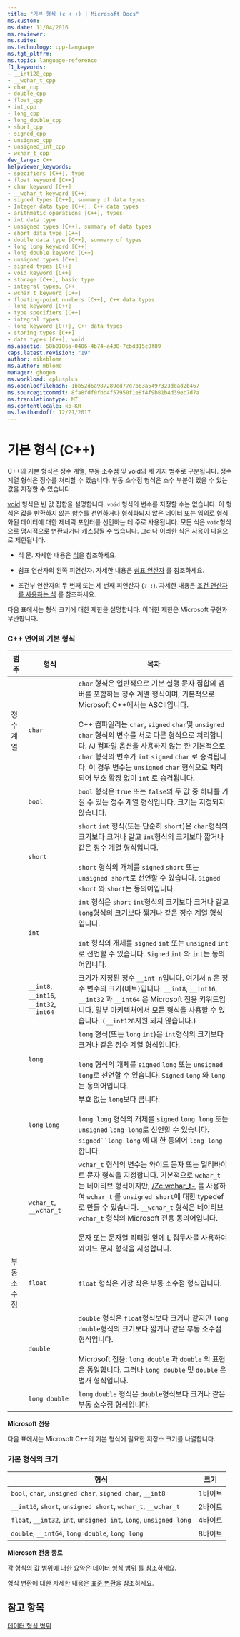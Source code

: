 ```yaml
---
title: "기본 형식 (c + +) | Microsoft Docs"
ms.custom: 
ms.date: 11/04/2016
ms.reviewer: 
ms.suite: 
ms.technology: cpp-language
ms.tgt_pltfrm: 
ms.topic: language-reference
f1_keywords:
- __int128_cpp
- __wchar_t_cpp
- char_cpp
- double_cpp
- float_cpp
- int_cpp
- long_cpp
- long_double_cpp
- short_cpp
- signed_cpp
- unsigned_cpp
- unsigned_int_cpp
- wchar_t_cpp
dev_langs: C++
helpviewer_keywords:
- specifiers [C++], type
- float keyword [C++]
- char keyword [C++]
- __wchar_t keyword [C++]
- signed types [C++], summary of data types
- Integer data type [C++], C++ data types
- arithmetic operations [C++], types
- int data type
- unsigned types [C++], summary of data types
- short data type [C++]
- double data type [C++], summary of types
- long long keyword [C++]
- long double keyword [C++]
- unsigned types [C++]
- signed types [C++]
- void keyword [C++]
- storage [C++], basic type
- integral types, C++
- wchar_t keyword [C++]
- floating-point numbers [C++], C++ data types
- long keyword [C++]
- type specifiers [C++]
- integral types
- long keyword [C++], C++ data types
- storing types [C++]
- data types [C++], void
ms.assetid: 58b0106a-0406-4b74-a430-7cbd315c0f89
caps.latest.revision: "19"
author: mikeblome
ms.author: mblome
manager: ghogen
ms.workload: cplusplus
ms.openlocfilehash: 1bb52d6a987289ed77d7b63a5497323ddad2b467
ms.sourcegitcommit: 8fa8fdf0fbb4f57950f1e8f4f9b81b4d39ec7d7a
ms.translationtype: MT
ms.contentlocale: ko-KR
ms.lasthandoff: 12/21/2017
---
```

# <a name="fundamental-types--c"></a>기본 형식 (C++)
C++의 기본 형식은 정수 계열, 부동 소수점 및 void의 세 가지 범주로 구분됩니다. 정수 계열 형식은 정수를 처리할 수 있습니다. 부동 소수점 형식은 소수 부분이 있을 수 있는 값을 지정할 수 있습니다.  
  
 [void](../cpp/void-cpp.md) 형식은 빈 값 집합을 설명합니다. `void` 형식의 변수를 지정할 수는 없습니다. 이 형식은 값을 반환하지 않는 함수를 선언하거나 형식화되지 않은 데이터 또는 임의로 형식화된 데이터에 대한 제네릭 포인터를 선언하는 데 주로 사용됩니다. 모든 식은 `void`형식으로 명시적으로 변환되거나 캐스팅될 수 있습니다. 그러나 이러한 식은 사용이 다음으로 제한됩니다.  
  
-   식 문. 자세한 내용은 [식](../cpp/expressions-cpp.md)을 참조하세요.  
  
-   쉼표 연산자의 왼쪽 피연산자. 자세한 내용은 [쉼표 연산자](../cpp/comma-operator.md) 를 참조하세요.  
  
-   조건부 연산자의 두 번째 또는 세 번째 피연산자 (`? :`). 자세한 내용은 [조건 연산자를 사용하는 식](../cpp/conditional-operator-q.md) 를 참조하세요.  
  
 다음 표에서는 형식 크기에 대한 제한을 설명합니다. 이러한 제한은 Microsoft 구현과 무관합니다.  
  
### <a name="fundamental-types-of-the-c-language"></a>C++ 언어의 기본 형식  
  
|범주|형식|목차|  
|--------------|----------|--------------|  
|정수 계열|`char`|`char` 형식은 일반적으로 기본 실행 문자 집합의 멤버를 포함하는 정수 계열 형식이며, 기본적으로 Microsoft C++에서는 ASCII입니다.<br /><br /> C++ 컴파일러는 `char`, `signed` `char`및 `unsigned` `char` 형식의 변수를 서로 다른 형식으로 처리합니다. /J 컴파일 옵션을 사용하지 않는 한 기본적으로 `char` 형식의 변수가 `int`  `signed` `char` 로 승격됩니다. 이 경우 변수는 `unsigned` `char` 형식으로 처리되어 부호 확장 없이 `int` 로 승격됩니다.|  
||`bool`|`bool` 형식은 `true` 또는 `false`의 두 값 중 하나를 가질 수 있는 정수 계열 형식입니다. 크기는 지정되지 않습니다.|  
||`short`|`short` `int` 형식(또는 단순히 `short`)은 `char`형식의 크기보다 크거나 같고 `int`형식의 크기보다 짧거나 같은 정수 계열 형식입니다.<br /><br /> `short` 형식의 개체를 `signed` `short` 또는 `unsigned short`로 선언할 수 있습니다. `Signed short` 와 `short`는 동의어입니다.|  
||`int`|`int` 형식은 `short` `int`형식의 크기보다 크거나 같고 `long`형식의 크기보다 짧거나 같은 정수 계열 형식입니다.<br /><br /> `int` 형식의 개체를 `signed` `int` 또는 `unsigned` `int`로 선언할 수 있습니다. `Signed` `int` 와 `int`는 동의어입니다.|  
||`__int8`, `__int16`, `__int32`, `__int64`|크기가 지정된 정수 `__int n`입니다. 여기서 `n` 은 정수 변수의 크기(비트)입니다. `__int8`, `__int16`, `__int32` 과 `__int64` 은 Microsoft 전용 키워드입니다. 일부 아키텍처에서 모든 형식을 사용할 수 있습니다. `(__int128`지원 되지 않습니다.)|  
||`long`|`long` 형식(또는 `long` `int`)은 `int`형식의 크기보다 크거나 같은 정수 계열 형식입니다.<br /><br /> `long` 형식의 개체를 `signed` `long` 또는 `unsigned` `long`로 선언할 수 있습니다. `Signed` `long` 와 `long`는 동의어입니다.|  
||`long` `long`|부호 없는 `long`보다 큽니다.<br /><br /> `long long` 형식의 개체를 `signed` `long long` 또는 `unsigned` `long long`로 선언할 수 있습니다. `signed``long long` 에 대 한 동의어 `long long`합니다.|  
||`wchar_t`, `__wchar_t`|`wchar_t` 형식의 변수는 와이드 문자 또는 멀티바이트 문자 형식을 지정합니다. 기본적으로 `wchar_t` 는 네이티브 형식이지만, [/Zc:wchar_t-](../build/reference/zc-wchar-t-wchar-t-is-native-type.md) 를 사용하여 `wchar_t` 를 `unsigned short`에 대한 typedef로 만들 수 있습니다. `__wchar_t` 형식은 네이티브 `wchar_t` 형식의 Microsoft 전용 동의어입니다.<br /><br /> 문자 또는 문자열 리터럴 앞에 L 접두사를 사용하여 와이드 문자 형식을 지정합니다.|  
|부동 소수점|`float`|`float` 형식은 가장 작은 부동 소수점 형식입니다.|  
||`double`|`double` 형식은 `float`형식보다 크거나 같지만 `long` `double`형식의 크기보다 짧거나 같은 부동 소수점 형식입니다.<br /><br /> Microsoft 전용: `long double` 과 `double` 의 표현은 동일합니다. 그러나 `long double` 및 `double` 은 별개 형식입니다.|  
||`long double`|`long` `double` 형식은 `double`형식보다 크거나 같은 부동 소수점 형식입니다.|  
  
 **Microsoft 전용**  
  
 다음 표에서는 Microsoft C++의 기본 형식에 필요한 저장소 크기를 나열합니다.  
  
### <a name="sizes-of-fundamental-types"></a>기본 형식의 크기  
  
|형식|크기|  
|----------|----------|  
|`bool`, `char`, `unsigned char`, `signed char`, `__int8`|1바이트|  
|`__int16`, `short`, `unsigned short`, `wchar_t`, `__wchar_t`|2바이트|  
|`float`, `__int32`, `int`, `unsigned int`, `long`, `unsigned long`|4바이트|  
|`double`, `__int64`, `long double`, `long long`|8바이트|  
  
 **Microsoft 전용 종료**  
  
 각 형식의 값 범위에 대한 요약은 [데이터 형식 범위](../cpp/data-type-ranges.md) 를 참조하세요.  
  
 형식 변환에 대한 자세한 내용은 [표준 변환](../cpp/standard-conversions.md)을 참조하세요.  
  
## <a name="see-also"></a>참고 항목  
 [데이터 형식 범위](../cpp/data-type-ranges.md)
